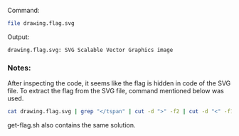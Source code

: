 Command:
```bash
file drawing.flag.svg
```
Output:
```
drawing.flag.svg: SVG Scalable Vector Graphics image
```

### Notes:
After inspecting the code, it seems like the flag is hidden in code of the SVG file. To extract the flag from the SVG file, command mentioned below was used.
```bash
cat drawing.flag.svg | grep "</tspan" | cut -d ">" -f2 | cut -d "<" -f1 | tr -d "\n" | tr -d " "
```
get-flag.sh also contains the same solution.
